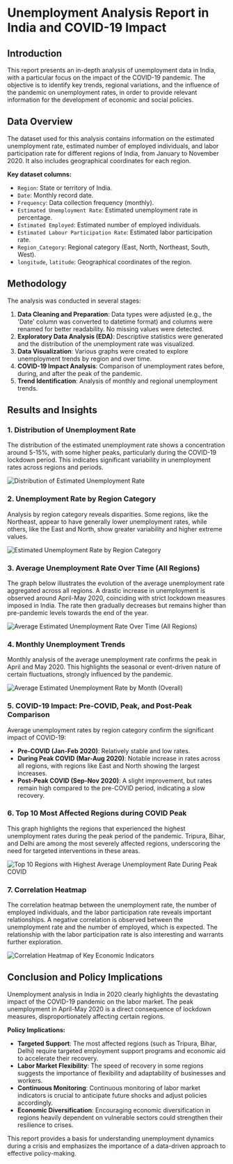# Unemployment Analysis Report in India and COVID-19 Impact

## Introduction

This report presents an in-depth analysis of unemployment data in India, with a particular focus on the impact of the COVID-19 pandemic. The objective is to identify key trends, regional variations, and the influence of the pandemic on unemployment rates, in order to provide relevant information for the development of economic and social policies.

## Data Overview

The dataset used for this analysis contains information on the estimated unemployment rate, estimated number of employed individuals, and labor participation rate for different regions of India, from January to November 2020. It also includes geographical coordinates for each region.

**Key dataset columns:**
- `Region`: State or territory of India.
- `Date`: Monthly record date.
- `Frequency`: Data collection frequency (monthly).
- `Estimated Unemployment Rate`: Estimated unemployment rate in percentage.
- `Estimated Employed`: Estimated number of employed individuals.
- `Estimated Labour Participation Rate`: Estimated labor participation rate.
- `Region_Category`: Regional category (East, North, Northeast, South, West).
- `longitude`, `latitude`: Geographical coordinates of the region.

## Methodology

The analysis was conducted in several stages:

1.  **Data Cleaning and Preparation**: Data types were adjusted (e.g., the 'Date' column was converted to datetime format) and columns were renamed for better readability. No missing values were detected.
2.  **Exploratory Data Analysis (EDA)**: Descriptive statistics were generated and the distribution of the unemployment rate was visualized.
3.  **Data Visualization**: Various graphs were created to explore unemployment trends by region and over time.
4.  **COVID-19 Impact Analysis**: Comparison of unemployment rates before, during, and after the peak of the pandemic.
5.  **Trend Identification**: Analysis of monthly and regional unemployment trends.

## Results and Insights

### 1. Distribution of Unemployment Rate

The distribution of the estimated unemployment rate shows a concentration around 5-15%, with some higher peaks, particularly during the COVID-19 lockdown period. This indicates significant variability in unemployment rates across regions and periods.

![Distribution of Estimated Unemployment Rate](/images/unemployment_rate_distribution.png)

### 2. Unemployment Rate by Region Category

Analysis by region category reveals disparities. Some regions, like the Northeast, appear to have generally lower unemployment rates, while others, like the East and North, show greater variability and higher extreme values.

![Estimated Unemployment Rate by Region Category](/images/unemployment_rate_by_region_category.png)

### 3. Average Unemployment Rate Over Time (All Regions)

The graph below illustrates the evolution of the average unemployment rate aggregated across all regions. A drastic increase in unemployment is observed around April-May 2020, coinciding with strict lockdown measures imposed in India. The rate then gradually decreases but remains higher than pre-pandemic levels towards the end of the year.

![Average Estimated Unemployment Rate Over Time (All Regions)](/images/average_unemployment_rate_overall.png)

### 4. Monthly Unemployment Trends

Monthly analysis of the average unemployment rate confirms the peak in April and May 2020. This highlights the seasonal or event-driven nature of certain fluctuations, strongly influenced by the pandemic.

![Average Estimated Unemployment Rate by Month (Overall)](/images/monthly_unemployment_trends.png)

### 5. COVID-19 Impact: Pre-COVID, Peak, and Post-Peak Comparison

Average unemployment rates by region category confirm the significant impact of COVID-19:

-   **Pre-COVID (Jan-Feb 2020)**: Relatively stable and low rates.
-   **During Peak COVID (Mar-Aug 2020)**: Notable increase in rates across all regions, with regions like East and North showing the largest increases.
-   **Post-Peak COVID (Sep-Nov 2020)**: A slight improvement, but rates remain high compared to the pre-COVID period, indicating a slow recovery.

### 6. Top 10 Most Affected Regions during COVID Peak

This graph highlights the regions that experienced the highest unemployment rates during the peak period of the pandemic. Tripura, Bihar, and Delhi are among the most severely affected regions, underscoring the need for targeted interventions in these areas.

![Top 10 Regions with Highest Average Unemployment Rate During Peak COVID](/images/top_10_regions_peak_covid.png)

### 7. Correlation Heatmap

The correlation heatmap between the unemployment rate, the number of employed individuals, and the labor participation rate reveals important relationships. A negative correlation is observed between the unemployment rate and the number of employed, which is expected. The relationship with the labor participation rate is also interesting and warrants further exploration.

![Correlation Heatmap of Key Economic Indicators](/images/correlation_heatmap.png)

## Conclusion and Policy Implications

Unemployment analysis in India in 2020 clearly highlights the devastating impact of the COVID-19 pandemic on the labor market. The peak unemployment in April-May 2020 is a direct consequence of lockdown measures, disproportionately affecting certain regions.

**Policy Implications:**

-   **Targeted Support**: The most affected regions (such as Tripura, Bihar, Delhi) require targeted employment support programs and economic aid to accelerate their recovery.
-   **Labor Market Flexibility**: The speed of recovery in some regions suggests the importance of flexibility and adaptability of businesses and workers.
-   **Continuous Monitoring**: Continuous monitoring of labor market indicators is crucial to anticipate future shocks and adjust policies accordingly.
-   **Economic Diversification**: Encouraging economic diversification in regions heavily dependent on vulnerable sectors could strengthen their resilience to crises.

This report provides a basis for understanding unemployment dynamics during a crisis and emphasizes the importance of a data-driven approach to effective policy-making.

